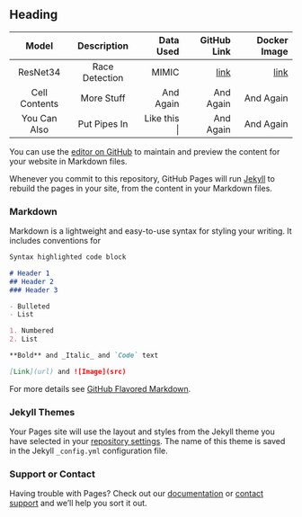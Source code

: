## Heading

| Model          | Description    | Data Used    | GitHub Link  | Docker Image |
| :------------: | :------------: | -----------: | -----------: | -----------: |
| ResNet34       | Race Detection | MIMIC        | [link](https://github.com/blackboxradiology/AI-Vengers/tree/brandon-branch)     | [link](https://hub.docker.com/r/blackboxradiology/tf-2.6b)      |
|  Cell Contents | More Stuff     | And Again    | And Again    | And Again    |
| You Can Also   | Put Pipes In   | Like this \| | And Again    | And Again    |


You can use the [editor on GitHub](https://github.com/Emory-HITI/AI-Vengers/edit/gh-pages/index.md) to maintain and preview the content for your website in Markdown files.

Whenever you commit to this repository, GitHub Pages will run [Jekyll](https://jekyllrb.com/) to rebuild the pages in your site, from the content in your Markdown files.

### Markdown

Markdown is a lightweight and easy-to-use syntax for styling your writing. It includes conventions for

```markdown
Syntax highlighted code block

# Header 1
## Header 2
### Header 3

- Bulleted
- List

1. Numbered
2. List

**Bold** and _Italic_ and `Code` text

[Link](url) and ![Image](src)
```

For more details see [GitHub Flavored Markdown](https://guides.github.com/features/mastering-markdown/).

### Jekyll Themes

Your Pages site will use the layout and styles from the Jekyll theme you have selected in your [repository settings](https://github.com/Emory-HITI/AI-Vengers/settings/pages). The name of this theme is saved in the Jekyll `_config.yml` configuration file.

### Support or Contact

Having trouble with Pages? Check out our [documentation](https://docs.github.com/categories/github-pages-basics/) or [contact support](https://support.github.com/contact) and we’ll help you sort it out.
